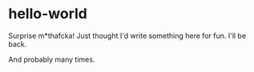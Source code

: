 # hello-world

Surprise m*thafcka!
Just thought I'd write something here for fun. I'll be back. 

And probably many times.
